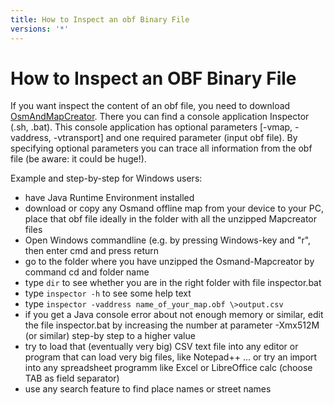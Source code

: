 ```yaml
---
title: How to Inspect an obf Binary File
versions: '*'
---
```

# How to Inspect an OBF Binary File
If you want inspect the content of an obf file, you need to download [OsmAndMapCreator](https://download.osmand.net/latest-night-build/OsmAndMapCreator-development.zip). There you can find a console application Inspector (.sh, .bat). This console application has optional parameters [-vmap, -vaddress, -vtransport] and one required parameter (input obf file). By specifying optional parameters you can trace all information from the obf file (be aware: it could be huge!).

Example and step-by-step for Windows users:
- have Java Runtime Environment installed
- download or copy any Osmand offline map from your device to your PC, place that obf file ideally in the folder with all the unzipped Mapcreator files
- Open Windows commandline (e.g. by pressing Windows-key and "r", then enter cmd and press return
- go to the folder where you have unzipped the Osmand-Mapcreator by command cd and folder name
- type `dir` to see whether you are in the right folder with file inspector.bat
- type `inspector -h` to see some help text
- type `inspector -vaddress name_of_your_map.obf \>output.csv`
- if you get a Java console error about not enough memory or similar, edit the file inspector.bat by increasing the number at parameter -Xmx512M (or similar) step-by step to a higher value
- try to load that (eventually very big) CSV text file into any editor or program that can load very big files, like Notepad++ ... or try an import into any spreadsheet programm like Excel or LibreOffice calc (choose TAB as field separator)
- use any search feature to find place names or street names
